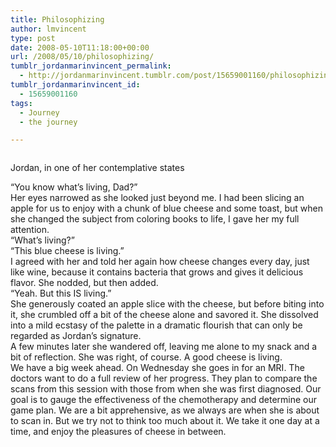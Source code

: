 ```yaml
---
title: Philosophizing
author: lmvincent
type: post
date: 2008-05-10T11:18:00+00:00
url: /2008/05/10/philosophizing/
tumblr_jordanmarinvincent_permalink:
  - http://jordanmarinvincent.tumblr.com/post/15659001160/philosophizing
tumblr_jordanmarinvincent_id:
  - 15659001160
tags:
  - Journey
  - the journey

---
```

<a href="http://www.flickr.com/photos/larryvincent/2481275846/" title="photo sharing" target="_blank" rel="noopener"><img class="right" src="http://farm4.static.flickr.com/3267/2481275846_4d76229018_m.jpg" alt="" /></a>

Jordan, in one of her contemplative states

&ldquo;You know what&rsquo;s living, Dad?&rdquo;  
Her eyes narrowed as she looked just beyond me. I had been slicing an apple for us to enjoy with a chunk of blue cheese and some toast, but when she changed the subject from coloring books to life, I gave her my full attention.  
&ldquo;What&rsquo;s living?&rdquo;  
&ldquo;This blue cheese is living.&rdquo;  
I agreed with her and told her again how cheese changes every day, just like wine, because it contains bacteria that grows and gives it delicious flavor. She nodded, but then added.  
&ldquo;Yeah. But this IS living.&rdquo;  
She generously coated an apple slice with the cheese, but before biting into it, she crumbled off a bit of the cheese alone and savored it. She dissolved into a mild ecstasy of the palette in a dramatic flourish that can only be regarded as Jordan&rsquo;s signature.  
A few minutes later she wandered off, leaving me alone to my snack and a bit of reflection. She was right, of course. A good cheese is living.<a name="more"></a>  
We have a big week ahead. On Wednesday she goes in for an MRI. The doctors want to do a full review of her progress. They plan to compare the scans from this session with those from when she was first diagnosed. Our goal is to gauge the effectiveness of the chemotherapy and determine our game plan. We are a bit apprehensive, as we always are when she is about to scan in. But we try not to think too much about it. We take it one day at a time, and enjoy the pleasures of cheese in between.

<div class="blogger-post-footer">
  <img loading="lazy" width="1" height="1" src="https://blogger.googleusercontent.com/tracker/9039099668816362935-5144072643884598375?l=jordansjourney2.blogspot.com" alt="" />
</div>